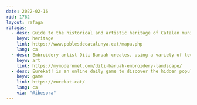 ```yaml
---
date: 2022-02-16
rid: 1762
layout: rafaga
rafagas:
  - desc: Guide to the historical and artistic heritage of Catalan municipalities is an initiative of the Center for Heritage Studies and Dissemination (CEDIP) which aims to disseminate the heritage of Catalonia on the Internet
    keyw: heritage
    link: https://www.poblesdecatalunya.cat/mapa.php
    lang: ca
  - desc: Embroidery artist Diti Baruah creates, using a variety of techniques, landscapes of northeast India seen from the sky that can then be purchased in his online store
    keyw: art
    link: https://mymodernmet.com/diti-baruah-embroidery-landscape/
  - desc: Eurekat! is an online daily game to discover the hidden population of Catalonia, based on the clues it provides about the province, the region, the compass, the inhabitants and the altitude.
    keyw: game
    link: https://eurekat.cat/
    lang: ca
    via: "@ibesora"
---
```

